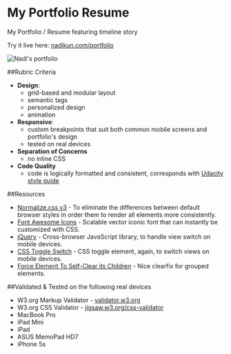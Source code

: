 My Portfolio Resume
===================

My Portfolio / Resume featuring timeline story

Try it live here: [nadikun.com/portfolio](http://nadikun.com/portfolio)

![Nadi's portfolio](http://nadikun.com/resume/img/portfolio-mobile800x600.jpg)

##Rubric Criteria
 
- **Design**: 
  - grid-based and modular layout
  - semantic tags
  - personalized design
  - animation
- **Responsive**: 
  - custom breakpoints that suit both common mobile screens and portfolio's design
  - tested on real devices
- **Separation of Concerns** 
  - no inline CSS 
- **Code Quality** 
  - code is logically formatted and consistent, corresponds with [Udacity style guide](https://storage.googleapis.com/supplemental_media/udacityu/2642898741/UdacityHTMLCSSStyleGuide.pdf?GoogleAccessId=1069728276824-2uvq09l4tiplc0gf30rskdsgvtam6k1j@developer.gserviceaccount.com&Expires=1413365489&Signature=rtuCeLmyhN3H9fxO4RjGTcabGYX45WeXmU6mIH8na9YXHwlRnn9D1p%2Bm6o1iszaJHiSB/qGRffUtcQXaR9uFnZuKFAdRXshAro/gz/0jYCj48QfiBZ1dJWCj6mWSUdH3AvErC3IarMLsVG2LrLxLXxlefzRldp0evxeJYI6HVEI%3D)


##Resources

- [Normalize.css v3](https://github.com/necolas/normalize.css/) - To eliminate the differences between default browser styles in order them to render all elements more consistently.
- [Font Awesome Icons](http://fortawesome.github.io/Font-Awesome/) - Scalable vector iconic font that can instantly be customized with CSS.
- [jQuery](http://jquery.com/) - Cross-browser JavaScript library, to handle view switch on mobile devices.
- [CSS Toggle Switch](http://callmenick.com/2014/05/13/css-toggle-switch-examples/) - CSS toggle element, again, to switch views on mobile devices.
- [Force Element To Self-Clear its Children](http://css-tricks.com/snippets/css/clear-fix/) - Nice clearfix for grouped elements.


##Validated & Tested on the following real devices

- W3.org Markup Validator - [validator.w3.org](http://validator.w3.org/)
- W3.org CSS Validator - [jigsaw.w3.org/css-validator](http://jigsaw.w3.org/css-validator/)
- MacBook Pro
- iPad Mini
- iPad
- ASUS MemoPad HD7
- iPhone 5s
